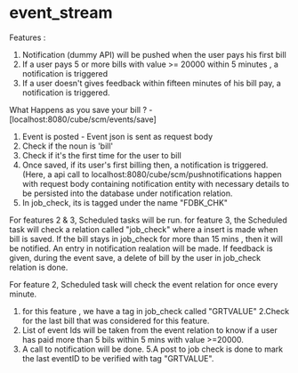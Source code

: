 # event_stream
Features : 
  1. Notification (dummy API) will be pushed when the user pays his first bill
  2. If a user pays 5 or more bills with value >= 20000 within 5 minutes , a notification is triggered
  3. If a user doesn't gives feedback within fifteen minutes of his bill pay, a notification is triggered.
  
What Happens as you save your bill ? - [localhost:8080/cube/scm/events/save]
1. Event is posted - Event json is sent as request body
2. Check if the noun is 'bill'
3. Check if it's the first time for the user to bill
4. Once saved, if its user's first billing then, a notification is triggered. (Here, a api call to localhost:8080/cube/scm/pushnotifications happen with request body containing notification entity with necessary details to be persisted into the database under notification relation.
5. In job_check, its is tagged under the name "FDBK_CHK"

For features 2 & 3, Scheduled tasks will be run. 
for feature 3, the Scheduled task will check a relation called "job_check" where a insert is made when bill is saved. 
If the bill stays in job_check for more than 15 mins , then it will be notified. An entry in notification realation will be made.
If feedback is given, during the event save, a delete of bill by the user in job_check relation is done.

For feature 2, Scheduled task will check the event relation for once every minute.
1. for this feature , we have a tag in job_check called "GRTVALUE"
2.Check for the last bill that was considered for this feature.
3. List of event Ids will be taken from the event relation to know if a user has paid more than 5 bils within 5 mins with value >=20000.
4. A call to notification will be done.
5.A post to job check is done to mark the last eventID to be verified with tag "GRTVALUE".


